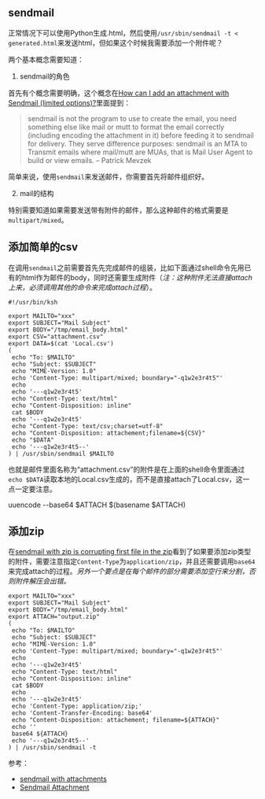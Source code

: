 ## sendmail

正常情况下可以使用Python生成.html，然后使用`/usr/sbin/sendmail -t < generated.html`来发送html，但如果这个时候我需要添加一个附件呢？

两个基本概念需要知道：

1. sendmail的角色

首先有个概念需要明确，这个概念在[How can I add an attachment with Sendmail (limited options)?](https://unix.stackexchange.com/questions/409523/how-can-i-add-an-attachment-with-sendmail-limited-options)里面提到：

> sendmail is not the program to use to create the email, you need something else like mail or mutt to format the email correctly (including encoding the attachment in it) before feeding it to sendmail for delivery. They serve difference purposes: sendmail is an MTA to Transmit emails where mail/mutt are MUAs, that is Mail User Agent to build or view emails. –
Patrick Mevzek

简单来说，使用`sendmail`来发送邮件，你需要首先将邮件组织好。

2. mail的结构

特别需要知道如果需要发送带有附件的邮件，那么这种邮件的格式需要是`multipart/mixed`。



## 添加简单的csv

在调用`sendmail`之前需要首先先完成邮件的组装，比如下面通过shell命令先用已有的html作为邮件的body，同时还需要生成附件（*注：这种附件无法直接attach上来，必须调用其他的命令来完成attach过程*）。

```
#!/usr/bin/ksh

export MAILTO="xxx"
export SUBJECT="Mail Subject"
export BODY="/tmp/email_body.html"
export CSV="attachment.csv"
export DATA=$(cat 'Local.csv')
(
 echo "To: $MAILTO"
 echo "Subject: $SUBJECT"
 echo "MIME-Version: 1.0"
 echo 'Content-Type: multipart/mixed; boundary="-q1w2e3r4t5"'
 echo
 echo '---q1w2e3r4t5'
 echo "Content-Type: text/html"
 echo "Content-Disposition: inline"
 cat $BODY
 echo '---q1w2e3r4t5'
 echo "Content-Type: text/csv;charset=utf-8"
 echo "Content-Disposition: attachement;filename=${CSV}"
 echo "$DATA"
 echo '---q1w2e3r4t5--'
) | /usr/sbin/sendmail $MAILTO
```

也就是邮件里面名称为“attachment.csv”的附件是在上面的shell命令里面通过`echo $DATA`读取本地的Local.csv生成的，而不是直接attach了Local.csv，这一点一定要注意。

uuencode --base64 $ATTACH $(basename $ATTACH)

## 添加zip

在[sendmail with zip is corrupting first file in the zip](https://stackoverflow.com/questions/50272892/sendmail-with-zip-is-corrupting-first-file-in-the-zip)看到了如果要添加zip类型的附件，需要注意指定`Content-Type`为`application/zip`，并且还需要调用`base64`来完成attach的过程。*另外一个要点是在每个邮件的部分需要添加空行来分割，否则附件解压会出错。*

```
export MAILTO="xxx"
export SUBJECT="Mail Subject"
export BODY="/tmp/email_body.html"
export ATTACH="output.zip"
(
 echo "To: $MAILTO"
 echo "Subject: $SUBJECT"
 echo "MIME-Version: 1.0"
 echo 'Content-Type: multipart/mixed; boundary="-q1w2e3r4t5"'
 echo
 echo '---q1w2e3r4t5'
 echo "Content-Type: text/html"
 echo "Content-Disposition: inline"
 cat $BODY
 echo
 echo '---q1w2e3r4t5'
 echo 'Content-Type: application/zip;'
 echo 'Content-Transfer-Encoding: base64'
 echo "Content-Disposition: attachement; filename=${ATTACH}"
 echo ''
 base64 ${ATTACH}
 echo '---q1w2e3r4t5--'
) | /usr/sbin/sendmail -t
```



参考：

- [sendmail with attachments](https://www.unix.com/shell-programming-and-scripting/118534-sendmail-attachments.html)
- [Sendmail Attachment](https://unix.stackexchange.com/questions/223636/sendmail-attachment)
